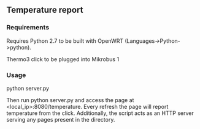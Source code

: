 ## Temperature report

### Requirements

Requires Python 2.7 to be built with OpenWRT (Languages->Python->python).

Thermo3 click to be plugged into Mikrobus 1

### Usage

python server.py

Then run python server.py and access the page at <local_ip>:8080/temperature. Every refresh the page will report temperature from the click. Additionally, the script acts as an HTTP server serving any pages present in the directory.
